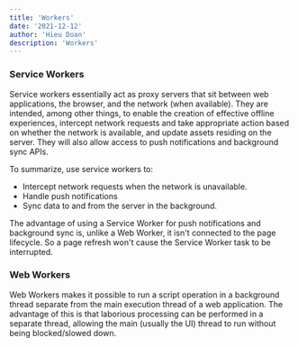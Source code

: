 ```yaml
---
title: 'Workers'
date: '2021-12-12'
author: 'Hieu Doan'
description: 'Workers'
---
```


### Service Workers

Service workers essentially act as proxy servers that sit between web applications, the browser, and the network (when available). They are intended, among other things, to enable the creation of effective offline experiences, intercept network requests and take appropriate action based on whether the network is available, and update assets residing on the server. They will also allow access to push notifications and background sync APIs.

To summarize, use service workers to:

- Intercept network requests when the network is unavailable.
- Handle push notifications
- Sync data to and from the server in the background.

The advantage of using a Service Worker for push notifications and background sync is, unlike a Web Worker, it isn't connected to the page lifecycle. So a page refresh won't cause the Service Worker task to be interrupted.

### Web Workers

Web Workers makes it possible to run a script operation in a background thread separate from the main execution thread of a web application. The advantage of this is that laborious processing can be performed in a separate thread, allowing the main (usually the UI) thread to run without being blocked/slowed down.
